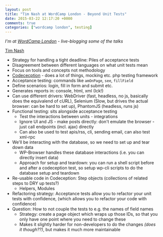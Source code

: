 ```yaml
---
layout: post
title: "Tim Nash at WordCamp London - Beyond Unit Tests"
date: 2015-03-22 12:17:20 +0000
comments: true
categories: ["wordcamp london", testing]
---
```


_I'm at [WordCamp London](http://london.wordcamp.org/2015/) - live-blogging
some of the talks_

[Tim Nash](https://twitter.com/tnash)

* Strategy for handling a tight deadline: Piles of acceptance tests
* Disagreement between different languages on what unit tests mean
* Focus on tools and concepts not methodology
* [Codececption](http://codeception.com/) - does a lot of things, mocking etc.
  php testing framework
* Acceptance testing: commands like `amOnPage`, `see`, `fillField`
* Define scenarios: login, fill in form and submit etc.
* Generates reports in: console, html, xml (Ick!)
* Can use different drivers: WebDriver (fast, headless, no js, basically does the equivalend of cURL), Selenium (Slow, but drives the actual browser: can be hard to set up), PhantomJS (headless, runs js)
* Functional testing: sits alongside acceptance testing
    * Test the interactions between units - integrations
    * Ignore UI and JS - make posts directly: don't emulate the browser - just
      call endpoints (incl. ajax) directly
    * Can also be used to test apis/rss, cli, sending email, can also test
      xml-rpc
* We'll be interacting with the database, so we need to set up and tear down
  data
    * WP-Browser handles these database interactions (i.e. you can directly
      insert data)
    * Approach for setup and teardown: you can run a shell script before and
      after a codeception test, so setup wp-cli scripts to do the database
      setup and teardown
* Re-usable code in Codeception: Step objects (collections of related steps to DRY up tests?)
  - Helpers, Modules
* Refactoring strategy: Acceptance tests allow you to refactor your unit tests
  with confidence, (which allows you to refactor your code with confidence)
* Question: How to not couple the tests to e.g. the names of field names
    * Strategy: create a page object which wraps up those IDs, so that you
      only have one point where you need to change these
    * Makes it slightly harder for non-developers to do the changes _(does it though??)_,
      but makes it much more maintainable
